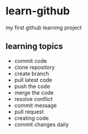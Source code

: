 # learn-github
my first github learning project
## learning topics
* commit code 
* clone repository
* create branch
* pull latest code
* push the code
* merge the code
* resolve conflict
* commit message
* pull request
* creating code
* commit changes daily